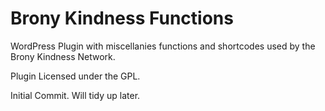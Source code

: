 # Brony Kindness Functions

WordPress Plugin with miscellanies functions and shortcodes used by the Brony Kindness Network.

Plugin Licensed under the GPL.

Initial Commit. Will tidy up later. 